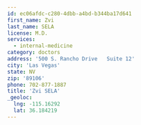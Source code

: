 ```yaml
---
id: ec06afdc-c280-4dbb-a4bd-b344ba17d641
first_name: Zvi
last_name: SELA
license: M.D.
services:
  - internal-medicine
category: doctors
address: '500 S. Rancho Drive   Suite 12'
city: 'Las Vegas'
state: NV
zip: '89106'
phone: 702-877-1887
title: 'Zvi SELA'
_geoloc:
  lng: -115.16292
  lat: 36.184219
---
```

